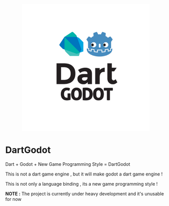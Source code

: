 <p align="center">
  <img src="/logo.png" width="400" height="400" alt="DartGodot logo"/>
</p>

# DartGodot
Dart + Godot + New Game Programming Style = DartGodot

This is not a dart game engine , but it will make godot a dart game engine !

This is not only a language binding , its a new game programming style !

**NOTE :** The project is currently under heavy development and it's unusable for now
